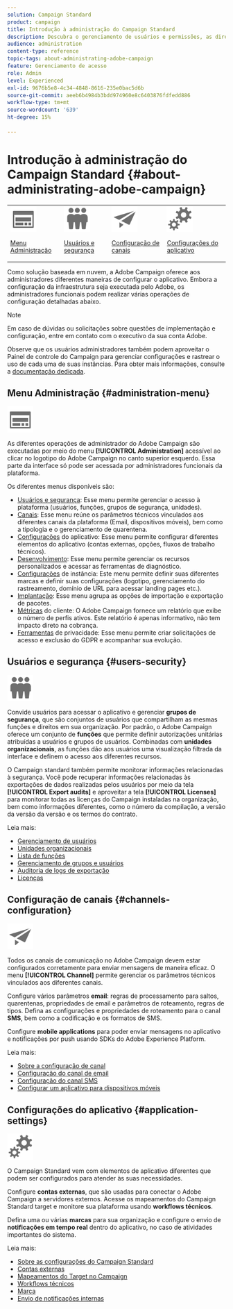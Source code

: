 ```yaml
---
solution: Campaign Standard
product: campaign
title: Introdução à administração do Campaign Standard
description: Descubra o gerenciamento de usuários e permissões, as diretrizes de monitoramento, as configurações específicas por canal e as diretrizes de configuração do aplicativo.
audience: administration
content-type: reference
topic-tags: about-administrating-adobe-campaign
feature: Gerenciamento de acesso
role: Admin
level: Experienced
exl-id: 9676b5e8-4c34-4848-8616-235e0bac5d6b
source-git-commit: aeeb6b4984b3bdd974960e8c6403876fdfedd886
workflow-type: tm+mt
source-wordcount: '639'
ht-degree: 15%

---
```


# Introdução à administração do Campaign Standard {#about-administrating-adobe-campaign}

<table>
<tr><td><img src="assets/do-not-localize/icon_menu.svg" width="60px"><p><a href="#administration-menu">Menu Administração</a></p></td>
<td><img src="assets/do-not-localize/icon_users.svg" width="60px"><p><a href="#users-security">Usuários e segurança</a></p></td>
<td><img src="assets/do-not-localize/icon_channels.svg" width="60px"><p><a href="#channels-configuration">Configuração de canais</a></p></td>
<td><img src="assets/do-not-localize/icon_settings.svg" width="60px"><p><a href="#application-settings">Configurações do aplicativo</a></p></td></tr>
</table>

Como solução baseada em nuvem, a Adobe Campaign oferece aos administradores diferentes maneiras de configurar o aplicativo. Embora a configuração da infraestrutura seja executada pelo Adobe, os administradores funcionais podem realizar várias operações de configuração detalhadas abaixo.

>[!NOTE]
>
>Em caso de dúvidas ou solicitações sobre questões de implementação e configuração, entre em contato com o executivo da sua conta Adobe.

Observe que os usuários administradores também podem aproveitar o Painel de controle do Campaign para gerenciar configurações e rastrear o uso de cada uma de suas instâncias. Para obter mais informações, consulte a [documentação dedicada](https://experienceleague.adobe.com/docs/control-panel/using/control-panel-home.html?lang=pt-BR).

## Menu Administração {#administration-menu}

<img src="assets/do-not-localize/icon_menu.svg" width="60px">

As diferentes operações de administrador do Adobe Campaign são executadas por meio do menu **[!UICONTROL Administration]** acessível ao clicar no logotipo do Adobe Campaign no canto superior esquerdo. Essa parte da interface só pode ser acessada por administradores funcionais da plataforma.

Os diferentes menus disponíveis são:

* [Usuários e segurança](../../administration/using/about-access-management.md): Esse menu permite gerenciar o acesso à plataforma (usuários, funções, grupos de segurança, unidades).
* [Canais](../../administration/using/about-channel-configuration.md): Esse menu reúne os parâmetros técnicos vinculados aos diferentes canais da plataforma (Email, dispositivos móveis), bem como a tipologia e o gerenciamento de quarentena.
* [Configurações](../../administration/using/external-accounts.md) do aplicativo: Esse menu permite configurar diferentes elementos do aplicativo (contas externas, opções, fluxos de trabalho técnicos).
* [Desenvolvimento](../../developing/using/data-model-concepts.md): Esse menu permite gerenciar os recursos personalizados e acessar as ferramentas de diagnóstico.
* [Configurações](../../administration/using/branding.md) de instância: Este menu permite definir suas diferentes marcas e definir suas configurações (logotipo, gerenciamento do rastreamento, domínio de URL para acessar landing pages etc.).
* [Implantação](../../automating/using/managing-packages.md): Esse menu agrupa as opções de importação e exportação de pacotes.
* [Métricas](../../audiences/using/active-profiles.md) do cliente: O Adobe Campaign fornece um relatório que exibe o número de perfis ativos. Este relatório é apenas informativo, não tem impacto direto na cobrança.
* [Ferramentas](../../start/using/privacy-management.md) de privacidade: Esse menu permite criar solicitações de acesso e exclusão do GDPR e acompanhar sua evolução.

## Usuários e segurança {#users-security}

<img src="assets/do-not-localize/icon_users.svg"  width="60px">

Convide usuários para acessar o aplicativo e gerenciar **grupos de segurança**, que são conjuntos de usuários que compartilham as mesmas funções e direitos em sua organização. Por padrão, o Adobe Campaign oferece um conjunto de **funções** que permite definir autorizações unitárias atribuídas a usuários e grupos de usuários. Combinadas com **unidades organizacionais**, as funções dão aos usuários uma visualização filtrada da interface e definem o acesso aos diferentes recursos.

O Campaign standard também permite monitorar informações relacionadas à segurança. Você pode recuperar informações relacionadas às exportações de dados realizadas pelos usuários por meio da tela **[!UICONTROL Export audits]** e aproveitar a tela **[!UICONTROL Licenses]** para monitorar todas as licenças do Campaign instaladas na organização, bem como informações diferentes, como o número da compilação, a versão da versão da versão e os termos do contrato.

Leia mais:

* [Gerenciamento de usuários](../../administration/using/users-management.md)
* [Unidades organizacionais](../../administration/using/organizational-units.md)
* [Lista de funções](../../administration/using/list-of-roles.md)
* [Gerenciamento de grupos e usuários](../../administration/using/managing-groups-and-users.md)
* [Auditoria de logs de exportação](../../administration/using/auditing-export-logs.md)
* [Licenças](../../administration/using/licenses.md)

## Configuração de canais {#channels-configuration}

<img src="assets/do-not-localize/icon_channels.svg" width="60px">

Todos os canais de comunicação no Adobe Campaign devem estar configurados corretamente para enviar mensagens de maneira eficaz. O menu **[!UICONTROL Channel]** permite gerenciar os parâmetros técnicos vinculados aos diferentes canais.

Configure vários parâmetros **email**: regras de processamento para saltos, quarentenas, propriedades de email e parâmetros de roteamento, regras de tipos. Defina as configurações e propriedades de roteamento para o canal **SMS**, bem como a codificação e os formatos de SMS.

Configure **mobile applications** para poder enviar mensagens no aplicativo e notificações por push usando SDKs do Adobe Experience Platform.

Leia mais:

* [Sobre a configuração de canal](../../administration/using/about-channel-configuration.md)
* [Configuração do canal de email](../../administration/using/configuring-email-channel.md)
* [Configuração do canal SMS](../../administration/using/configuring-sms-channel.md)
* [Configurar um aplicativo para dispositivos móveis](../../administration/using/configuring-a-mobile-application.md)

## Configurações do aplicativo {#application-settings}

<img src="assets/do-not-localize/icon_settings.svg" width="60px">

O Campaign Standard vem com elementos de aplicativo diferentes que podem ser configurados para atender às suas necessidades.

Configure **contas externas**, que são usadas para conectar o Adobe Campaign a servidores externos. Acesse os mapeamentos do Campaign Standard target e monitore sua plataforma usando **workflows técnicos**.

Defina uma ou várias **marcas** para sua organização e configure o envio de **notificações em tempo real** dentro do aplicativo, no caso de atividades importantes do sistema.

Leia mais:

* [Sobre as configurações do Campaign Standard](../../administration/using/about-campaign-standard-settings.md)
* [Contas externas](../../administration/using/external-accounts.md)
* [Mapeamentos do Target no Campaign](../../administration/using/target-mappings-in-campaign.md)
* [Workflows técnicos](../../administration/using/technical-workflows.md)
* [Marca](../../administration/using/branding.md)
* [Envio de notificações internas](../../administration/using/sending-internal-notifications.md)
